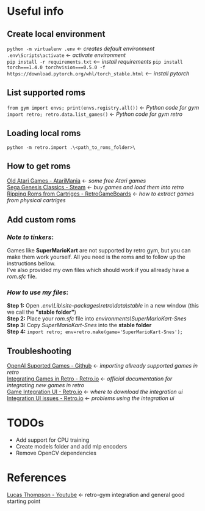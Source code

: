 # Useful info
## Create local environment
`python -m virtualenv .env` <- *creates default environment* \
`.env\Scripts\activate` <- *activate environment* \
`pip install -r requirements.txt` <-- *install requirements*
`pip install torch===1.4.0 torchvision===0.5.0 -f https://download.pytorch.org/whl/torch_stable.html` <-- *install pytorch*

## List supported roms
`from gym import envs; print(envs.registry.all())` <- *Python code for gym* \
`import retro; retro.data.list_games()` <- *Python code for gym retro* 

## Loading local roms
`python -m retro.import .\<path_to_roms_folder>\`

## How to get roms
[Old Atari Games - AtariMania](http://www.atarimania.com/rom_collection_archive_atari_2600_roms.html) <- *some free Atari games*\
[Sega Genesis Classics - Steam](https://store.steampowered.com/agecheck/app/34270/) <- *buy games and load them into retro* \
[Ripping Roms from Cartriges - RetroGameBoards](https://www.retrogameboards.com/t/the-ripping-thread-how-to-build-your-own-legit-retro-rom-library/98) <- *how to extract games from physical cartriges*

## Add custom roms
### *Note to tinkers*: 

Games like **SuperMarioKart** are not supported by retro gym, but you can make them work yourself. All you need is the roms and to follow up the instructions bellow.\
I've also provided my own files which should work if you allready have a *rom.sfc* file.

### *How to use my files*:

**Step 1:** Open *.env\Lib\site-packages\retro\data\stable* in a new window (this we call the **"stable folder"**)\
**Step 2:** Place your *rom.sfc* file into *environments\SuperMarioKart-Snes*\
**Step 3:** Copy *SuperMarioKart-Snes* into the **stable folder**\
**Step 4:** `import retro; env=retro.make(game='SuperMarioKart-Snes');`

## Troubleshooting
[OpenAI Suported Games - Github](https://github.com/openai/retro/issues/53) <- *importing allready supported games in retro*\
[Integrating Games in Retro - Retro.io](https://retro.readthedocs.io/en/latest/integration.html) <- *official documentation for integrating new games in retro*\
[Game Integration UI - Retro.io](https://retro.readthedocs.io/en/latest/integration.html#the-integration-ui) <- *where to download the integration ui*\
[Integration UI issues - Retro.io](https://github.com/openai/retro/issues/159) <- *problems using the integration ui*

# TODOs
* Add support for CPU training
* Create models folder and add mlp encoders
* Remove OpenCV dependencies

# References

[Lucas Thompson - Youtube](https://www.youtube.com/channel/UCLA_tAh0hX9bjl6DfCe9OLw) <- retro-gym integration and general good starting point

